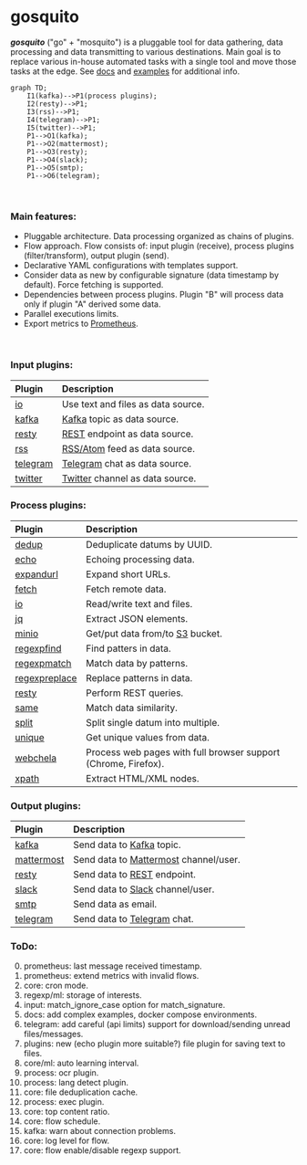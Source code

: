 # gosquito

**_gosquito_** ("go" + "mosquito") is a pluggable tool for data
gathering, data processing and data transmitting to various destinations.
Main goal is to replace various in-house automated tasks with a single tool and move those tasks at the edge. See [docs](docs/README.md) and [examples](https://github.com/livelace/gosquito-public) for additional info.

```mermaid
graph TD;
    I1(kafka)-->P1(process plugins);
    I2(resty)-->P1;
    I3(rss)-->P1;
    I4(telegram)-->P1;
    I5(twitter)-->P1;
    P1-->O1(kafka);
    P1-->O2(mattermost);
    P1-->O3(resty);
    P1-->O4(slack);
    P1-->O5(smtp);
    P1-->O6(telegram);
```

<br>

### Main features:

- Pluggable architecture. Data processing organized as chains of plugins.
- Flow approach. Flow consists of: input plugin (receive), process plugins (filter/transform), output
  plugin (send).
- Declarative YAML configurations with templates support.
- Consider data as new by configurable signature (data timestamp by default). Force fetching is supported.
- Dependencies between process plugins. Plugin "B" will process data only if plugin "A" derived some data.
- Parallel executions limits.
- Export metrics to [Prometheus](https://prometheus.io/).

<br>

### Input plugins:

| Plugin                                     | Description                                                                                    |
| :----------------------------------------- | :--------------------------------------------------------------------------------------------- |
| [io](docs/plugins/input/io.md)             | Use text and files as data source.                                                             |
| [kafka](docs/plugins/input/kafka.md)       | [Kafka](https://kafka.apache.org/) topic as data source.                                       |
| [resty](docs/plugins/input/resty.md)       | [REST](https://en.wikipedia.org/wiki/Representational_state_transfer) endpoint as data source. |
| [rss](docs/plugins/input/rss.md)           | [RSS/Atom](https://en.wikipedia.org/wiki/RSS) feed as data source.                             |
| [telegram](docs/plugins/input/telegram.md) | [Telegram](https://telegram.org/) chat as data source.                                         |
| [twitter](docs/plugins/input/twitter.md)   | [Twitter](https://twitter.com/) channel as data source.                                        |

### Process plugins:

| Plugin                                                 | Description                                                                |
| :----------------------------------------------------- | :------------------------------------------------------------------------- |
| [dedup](docs/plugins/process/dedup.md)                 | Deduplicate datums by UUID.                                                |
| [echo](docs/plugins/process/echo.md)                   | Echoing processing data.                                                   |
| [expandurl](docs/plugins/process/expandurl.md)         | Expand short URLs.                                                         |
| [fetch](docs/plugins/process/fetch.md)                 | Fetch remote data.                                                         |
| [io](docs/plugins/process/io.md)                       | Read/write text and files.                                                 |
| [jq](docs/plugins/process/jq.md)                       | Extract JSON elements.                                                     |
| [minio](docs/plugins/process/minio.md)                 | Get/put data from/to [S3](https://en.wikipedia.org/wiki/Amazon_S3) bucket. |
| [regexpfind](docs/plugins/process/regexpfind.md)       | Find patters in data.                                                      |
| [regexpmatch](docs/plugins/process/regexpmatch.md)     | Match data by patterns.                                                    |
| [regexpreplace](docs/plugins/process/regexpreplace.md) | Replace patterns in data.                                                  |
| [resty](docs/plugins/process/resty.md)                 | Perform REST queries.                                                      |
| [same](docs/plugins/process/same.md)                   | Match data similarity.                                                     |
| [split](docs/plugins/process/split.md)                 | Split single datum into multiple.                                          |
| [unique](docs/plugins/process/unique.md)               | Get unique values from data.                                               |
| [webchela](docs/plugins/process/webchela.md)           | Process web pages with full browser support (Chrome, Firefox).             |
| [xpath](docs/plugins/process/xpath.md)                 | Extract HTML/XML nodes.                                                    |

### Output plugins:

| Plugin                                          | Description                                                                                  |
| :---------------------------------------------- | :------------------------------------------------------------------------------------------- |
| [kafka](docs/plugins/output/kafka.md)           | Send data to [Kafka](https://kafka.apache.org/) topic.                                       |
| [mattermost](docs/plugins/output/mattermost.md) | Send data to [Mattermost](https://mattermost.org/) channel/user.                             |
| [resty](docs/plugins/output/resty.md)           | Send data to [REST](https://en.wikipedia.org/wiki/Representational_state_transfer) endpoint. |
| [slack](docs/plugins/output/slack.md)           | Send data to [Slack](https://slack.com) channel/user.                                        |
| [smtp](docs/plugins/output/smtp.md)             | Send data as email.                                                                          |
| [telegram](docs/plugins/output/telegram.md)     | Send data to [Telegram](https://telegram.org) chat.                                          |

### ToDo:

0. prometheus: last message received timestamp.
1. prometheus: extend metrics with invalid flows.
2. core: cron mode.
3. regexp/ml: storage of interests.
4. input: match_ignore_case option for match_signature.
5. docs: add complex examples, docker compose environments.
6. telegram: add careful (api limits) support for download/sending unread files/messages.
7. plugins: new (echo plugin more suitable?) file plugin for saving text to files.
8. core/ml: auto learning interval.
9. process: ocr plugin.
10. process: lang detect plugin.
11. core: file deduplication cache.
12. process: exec plugin.
13. core: top content ratio.
14. core: flow schedule.
15. kafka: warn about connection problems.
16. core: log level for flow.
17. core: flow enable/disable regexp support.
